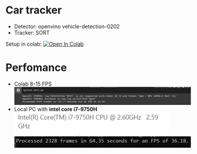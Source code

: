 # Car tracker 
* Detector: openvino vehicle-detection-0202
* Tracker: SORT

Setup in colab: [![Open In Colab](https://colab.research.google.com/assets/colab-badge.svg)](https://colab.research.google.com/drive/12Genx93sS5WfvtfUK7SbmXx2P7LACoSb?usp=sharing)

# Perfomance
* Colab 8-15 FPS
![Screenshot](imgs/3.jpg)
* Local PC with **intel core i7-9750H**
![Screenshot](imgs/2.jpg)![Screenshot](imgs/1.jpg)
